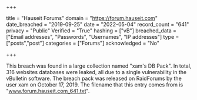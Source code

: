 +++

title = "Hauseit Forums"
domain = "https://forum.hauseit.com"
date_breached = "2019-09-25"
date = "2022-05-04"
record_count = "641"
privacy = "Public"
Verified = "True"
hashing = ["vB"]
breached_data = ["Email addresses", "Passwords", "Usernames", "IP addresses"]
type = ["posts","post"]
categories = ["Forums"]
acknowledged = "No"


+++


This breach was found in a large collection named "xam's DB Pack". In total, 316 websites databases were leaked, all due to a single vulnerability in the vBulletin software. The breach pack was released on RaidForums by the user xam on October 17, 2019. The filename that this entry comes from is "www.forum.hauseit.com_641.txt".

